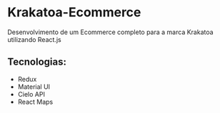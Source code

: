 # Krakatoa-Ecommerce
Desenvolvimento de um Ecommerce completo para a marca Krakatoa utilizando React.js

## Tecnologias: 

- Redux
- Material UI 
- Cielo API
- React Maps
